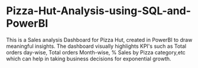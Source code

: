 # Pizza-Hut-Analysis-using-SQL-and-PowerBI
This is a Sales analysis Dashboard for Pizza Hut, created in PowerBI to draw meaningful insights. The dashboard visually highlights KPI's such as Total orders day-wise, Total orders Month-wise, % Sales by Pizza category,etc which can help in taking business decisions for exponential growth.
